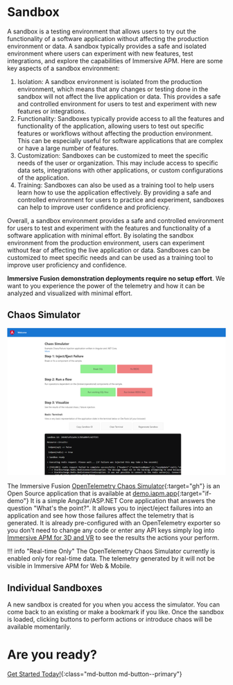 # Sandbox

A sandbox is a testing environment that allows users to try out the functionality of a software application without affecting the production environment or data. A sandbox typically provides a safe and isolated environment where users can experiment with new features, test integrations, and explore the capabilities of Immersive APM. Here are some key aspects of a sandbox environment:

1. Isolation: A sandbox environment is isolated from the production environment, which means that any changes or testing done in the sandbox will not affect the live application or data. This provides a safe and controlled environment for users to test and experiment with new features or integrations.
1. Functionality: Sandboxes typically provide access to all the features and functionality of the application, allowing users to test out specific features or workflows without affecting the production environment. This can be especially useful for software applications that are complex or have a large number of features.
1. Customization: Sandboxes can be customized to meet the specific needs of the user or organization. This may include access to specific data sets, integrations with other applications, or custom configurations of the application.
1. Training: Sandboxes can also be used as a training tool to help users learn how to use the application effectively. By providing a safe and controlled environment for users to practice and experiment, sandboxes can help to improve user confidence and proficiency.

Overall, a sandbox environment provides a safe and controlled environment for users to test and experiment with the features and functionality of a software application with minimal effort. By isolating the sandbox environment from the production environment, users can experiment without fear of affecting the live application or data. Sandboxes can be customized to meet specific needs and can be used as a training tool to improve user proficiency and confidence.


**Immersive Fusion demonstration deployments require no setup effort**. We want to you experience the power of the telemetry and how it can be analyzed and visualized with minimal effort.

## Chaos Simulator

![Immersive Fusion OpenTelemetry Chaos Simulator](img/screenshot.png)

The Immersive Fusion [OpenTelemetry Chaos Simulator](https://github.com/ImmersiveFusion/if-opentelemetry-chaos-simulator-sample){:target="gh"} is an Open Source application that is available at [demo.iapm.app](//demo.iapm.app){:target="if-demo"} It is a simple Angular/ASP.NET Core application that answers the question "What's the point?". It allows you to inject/eject failures into an application and see how those failures affect the telemetry that is generated. It is already pre-configured with an OpenTelemetry exporter so you don't need to change any code or enter any API keys simply log into [Immersive APM for 3D and VR](../../Analysis-and-Visualization/3D-and-VR/index.md) to see the results the actions your perform.

<!-- or [Immersive APM for Web & Mobile](../../../Analysis-and-Visualization/web/)  -->

!!! info "Real-time Only"
    The OpenTelemetry Chaos Simulator currently is enabled only for real-time data. The telemetry generated by it will not be visible in Immersive APM for Web & Mobile.
    

## Individual Sandboxes

A new sandbox is created for you when you access the simulator. You can come back to an existing or make a bookmark if you like. Once the sandbox is loaded, clicking buttons to perform actions or introduce chaos will be available momentarily. 

# Are you ready?

[Get Started Today!](../../Getting-Started/index.md){:class="md-button md-button--primary"}